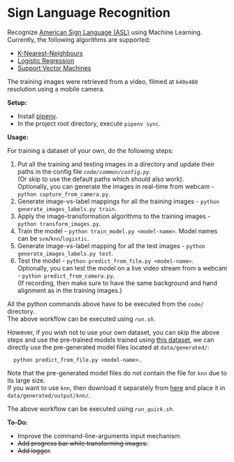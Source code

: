 # Sign Language Recognition

Recognize [American Sign Language (ASL)](https://en.wikipedia.org/wiki/American_Sign_Language) using Machine Learning.  
Currently, the following algorithms are supported:
 - [K-Nearest-Neighbours](https://en.wikipedia.org/wiki/K-nearest_neighbors_algorithm)
 - [Logistic Regression](https://en.wikipedia.org/wiki/Logistic_regression)
 - [Support Vector Machines](https://en.wikipedia.org/wiki/Support_vector_machine)

The training images were retrieved from a video, filmed at `640x480` resolution using a mobile camera.

**Setup:**
 - Install [pipenv](https://pipenv.readthedocs.io/en/latest/).
 - In the project root directory, execute `pipenv sync`.

**Usage:**

For training a dataset of your own, do the following steps:  
 1. Put all the training and testing images in a directory and update their paths in the config file *`code/common/config.py`*.  
    (Or skip to use the default paths which should also work).  
    Optionally, you can generate the images in real-time from webcam - `python capture_from_camera.py`.
 2. Generate image-vs-label mappings for all the training images - `python generate_images_labels.py train`.
 3. Apply the image-transformation algorithms to the training images - `python transform_images.py`.
 4. Train the model - `python train_model.py <model-name>`. Model names can be `svm`/`knn`/`logistic`.
 6. Generate image-vs-label mapping for all the test images - `python generate_images_labels.py test`.
 7. Test the model - `python predict_from_file.py <model-name>`.  
    Optionally, you can test the model on a live video stream from a webcam - `python predict_from_camera.py`.  
    (If recording, then make sure to have the same background and hand alignment as in the training images.)

All the python commands above have to be executed from the `code/` directory.  
The above workflow can be executed using *`run.sh`*.

However, if you wish not to use your own dataset, you can skip the above steps and use the pre-trained models trained using [this dataset](https://drive.google.com/drive/folders/0Bw239KLrN7zoNkU5elZMRkc4TU0?usp=sharing), we can directly use the pre-generated model files located at `data/generated/`:

      python predict_from_file.py <model-name>.

Note that the pre-generated model files do not contain the file for `knn` due to its large size.  
If you want to use `knn`, then download it separately from [here](https://drive.google.com/drive/folders/0Bw239KLrN7zoelVsMVU5SnEwa0k?usp=sharing) and place it in `data/generated/output/knn/`.

The above workflow can be executed using *`run_quick.sh`*.

**To-Do:**
 - Improve the command-line-arguments input mechanism.
 - ~~Add progress bar while transforming images.~~
 - ~~Add logger.~~
